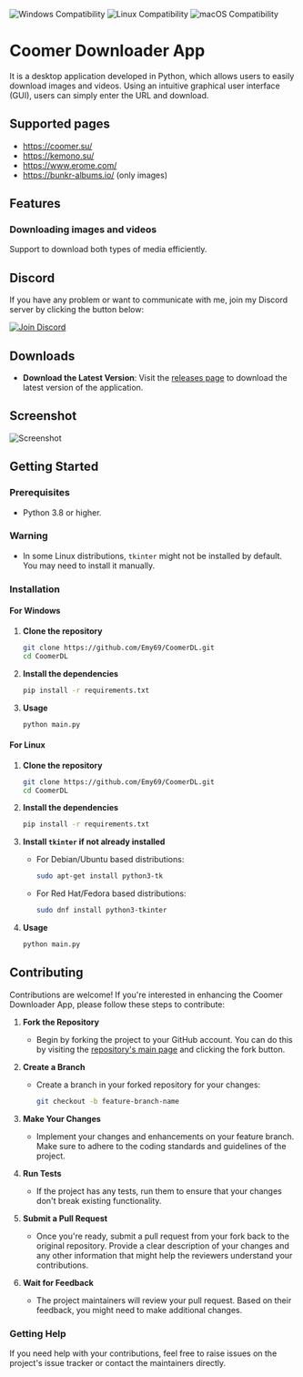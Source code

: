 ![Windows Compatibility](https://img.shields.io/badge/Windows-10%2C%2011-blue)
![Linux Compatibility](https://img.shields.io/badge/Linux-Compatible-green)
![macOS Compatibility](https://img.shields.io/badge/macOS-Coming%20Soon-lightgrey)

# Coomer Downloader App 
It is a desktop application developed in Python, which allows users to easily download images and videos. Using an intuitive graphical user interface (GUI), users can simply enter the URL and download.

## Supported pages
- https://coomer.su/
- https://kemono.su/
- https://www.erome.com/
- https://bunkr-albums.io/ (only images)

## Features
### Downloading images and videos
Support to download both types of media efficiently.

## Discord
If you have any problem or want to communicate with me, join my Discord server by clicking the button below:

[![Join Discord](https://img.shields.io/badge/Join-Discord-7289DA.svg?style=for-the-badge&logo=discord&logoColor=white)](https://discord.gg/ku8gSPsesh)


## Downloads
- **Download the Latest Version**: Visit the [releases page](https://github.com/Emy69/CoomerDL/releases) to download the latest version of the application.

## Screenshot
![Screenshot](https://github.com/Emy69/CoomerDL/blob/main/resources/screenshots/Screenshot%202024-04-27.png)

## Getting Started

### Prerequisites
- Python 3.8 or higher.

### Warning
- In some Linux distributions, `tkinter` might not be installed by default. You may need to install it manually.

### Installation

#### For Windows

1. **Clone the repository**
    ```bash
    git clone https://github.com/Emy69/CoomerDL.git
    cd CoomerDL
    ```

2. **Install the dependencies**
    ```bash
    pip install -r requirements.txt
    ```

3. **Usage**
    ```bash
    python main.py
    ```

#### For Linux

1. **Clone the repository**
    ```bash
    git clone https://github.com/Emy69/CoomerDL.git
    cd CoomerDL
    ```

2. **Install the dependencies**
    ```bash
    pip install -r requirements.txt
    ```

3. **Install `tkinter` if not already installed**
    - For Debian/Ubuntu based distributions:
        ```bash
        sudo apt-get install python3-tk
        ```
    - For Red Hat/Fedora based distributions:
        ```bash
        sudo dnf install python3-tkinter
        ```

4. **Usage**
    ```bash
    python main.py
    ```

## Contributing

Contributions are welcome! If you're interested in enhancing the Coomer Downloader App, please follow these steps to contribute:

1. **Fork the Repository**
   - Begin by forking the project to your GitHub account. You can do this by visiting the [repository's main page](https://github.com/Emy69/CoomerDL) and clicking the fork button.

2. **Create a Branch**
   - Create a branch in your forked repository for your changes:
     ```bash
     git checkout -b feature-branch-name
     ```

3. **Make Your Changes**
   - Implement your changes and enhancements on your feature branch. Make sure to adhere to the coding standards and guidelines of the project.

4. **Run Tests**
   - If the project has any tests, run them to ensure that your changes don't break existing functionality.

5. **Submit a Pull Request**
   - Once you're ready, submit a pull request from your fork back to the original repository. Provide a clear description of your changes and any other information that might help the reviewers understand your contributions.

6. **Wait for Feedback**
   - The project maintainers will review your pull request. Based on their feedback, you might need to make additional changes.

### Getting Help

If you need help with your contributions, feel free to raise issues on the project's issue tracker or contact the maintainers directly.


